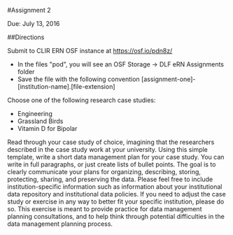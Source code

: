 #Assignment 2

Due: July 13, 2016

##Directions

Submit to CLIR ERN OSF instance at https://osf.io/pdn8z/ 
  * In the files "pod", you will see an OSF Storage -> DLF eRN Assignments folder
  * Save the file with the following convention [assignment-one]-[institution-name].[file-extension]

Choose one of the following research case studies:
  * Engineering 
  * Grassland Birds
  * Vitamin D for Bipolar

Read through your case study of choice, imagining that the researchers described in the case study work at your university.  Using this simple template, write a short data management plan for your case study. You can write in full paragraphs, or just create lists of bullet points. The goal is to clearly communicate your plans for organizing, describing, storing, protecting, sharing, and preserving the data. Please feel free to include institution-specific information such as information about your institutional data repository and institutional data policies. If you need to adjust the case study or exercise in any way to better fit your specific institution, please do so. This exercise is meant to provide practice for data management planning consultations, and to help think through potential difficulties in the data management planning process. 

